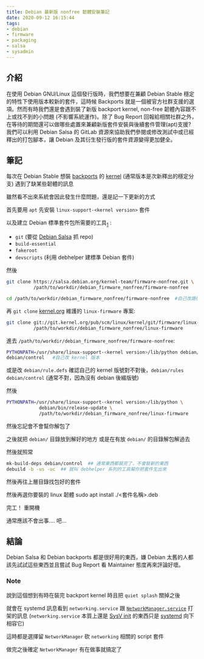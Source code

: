 ```yaml
---
title: Debian 最新版 nonfree 韌體安裝筆記
date: 2020-09-12 16:15:44
tags:
- debian
- firmware
- packaging
- salsa
- sysadmin
---
```


## 介紹

在使用 Debian GNU/Linux 這個發行版時，我們想要在兼顧 Debian Stable 穩定的特性下使用版本較新的套件，這時候 Backports 就是一個被官方社群支援的選項。然而有時我們還是會遇到裝了新版 backport kernel, non-free 韌體內容跟不上或找不到的小問題 (不影響系統運作)。除了 Bug Report 回報給相關社群之外，在等待的期間還可以做哪些處置來兼顧新版套件安裝與後續套件管理(apt)支援? 我們可以利用 Debian Salsa 的 GitLab 資源來協助我們參閱或修改測試中或已經釋出的打包腳本，讓 Debian 及其衍生發行版的套件資源變得更加健全。

<!--more-->

## 筆記

每次在 Debian Stable 想裝 [backports](https://backports.debian.org) 的 [kernel](https://kernel.org) (通常版本是次新釋出的穩定分支) 遇到了缺某些韌體的訊息

雖然看不出來系統會因此發生什麼問題，還是記一下更新的方式


首先要用 `apt` 先安裝 `linux-support-<kernel version>` 套件

以及建立 Debian 標準套件包所需要的工具<sub>[1]</sub> :

- `git` (要從 [Debian Salsa](https://salsa.debian.org) 抓 repo)
- `build-essential`
- `fakeroot` 
- `devscripts` (利用 debhelper 建標準 Debian 套件)


然後

```bash
git clone https://salsa.debian.org/kernel-team/firmware-nonfree.git \
          /path/to/workdir/debian_firmware_nonfree/firmware-nonfree

cd /path/to/workdir/debian_firmware_nonfree/firmware-nonfree  #自己改路徑
```

再 `git clone` [kernel.org](https://kernel.org) 維護的 `linux-firmware` 專案:

```bash
git clone git://git.kernel.org/pub/scm/linux/kernel/git/firmware/linux-firmware.git \
          /path/to/workdir/debian_firmware_nonfree/linux-firmware
```

進去 `/path/to/workdir/debian_firmware_nonfree/firmware-nonfree`:

```bash
PYTHONPATH=/usr/share/linux-support-<kernel version>/lib/python debian/rules \
debian/control   #自己改 kernel 版本
```

或是改 `debian/rule.defs` 確認自己的 kernel 版號對不對後，`debian/rules debian/control`
(通常不對，因為沒有 debian 後綴版號)

然後

```bash
PYTHONPATH=/usr/share/linux-support-<kernel version>/lib/python \
            debian/bin/release-update \
            /path/to/workdir/debian_firmware_nonfree/linux-firmware
```

然後忘記會不會幫你解包了

之後就把 `debian/` 目錄放到解好的地方 或是在有放 `debian/` 的目錄解包解過去

然後就照常

```bash
mk-build-deps debian/control  ## 通常東西都裝完了，不會裝新的東西
debuild -b -us -uc  ## 就叫 debhelper 系列的工具幫你把套件生出來
```

然後再往上層目錄找包好的套件

然後再選你要裝的 linux 韌體 sudo apt install ./<套件名稱>.deb

完工！ 重開機


通常應該不會出事.... 吧...


## 結論

Debian Salsa 和 Debian backports 都是很好用的東西，嫌 Debian 太舊的人都該先試試這些東西並且嘗試 Bug Report 看 Maintainer 態度再來評論好壞。

### Note


說到這個想到有時在裝完 backport kernel 時且把 `quiet splash` 關掉之後

就會在 systemd 訊息看到 `networking.service` 跟 [`NetworkManager.service`](https://en.wikipedia.org/wiki/NetworkManager) 打架的訊息
(`networking.service` 本質上還是 [SysV init](https://en.wikipedia.org/wiki/Init) 的東西只是 [systemd](https://en.wikipedia.org/wiki/Systemd) 向下相容它)

這時都是選擇留 `NetworkManager` 砍 `networking` 相關的 script 套件

做完之後確定 `NetworkManager` 有在做事就搞定了

[1]: https://wiki.debian.org/BuildingTutorial
